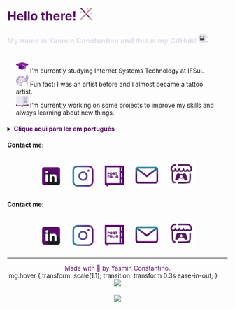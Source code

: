 <h1 style="color:#5A0B69;">Hello there! <img src="icons/lightsaber.png" width="30"/></h1>
<div>
  <h3 style="color:#E0E0E9;"> My name is Yasmin Constantino and this is my GitHub! <img src="icons/ghost (4).png" width="22"/></h3>
</div>
<div style="padding: 20px;">
  <img src="icons/mortarboard.png" width="28"/> I’m currently studying Internet Systems Technology at IFSul.
  <br>
  <img src="icons/palette.png" width="28"/> Fun fact: I was an artist before and I almost became a tattoo artist.
  <br>
  <img src="icons/book.png" width="28"/> I’m currently working on some projects to improve my skills and always learning about new things.
</div>
<section>
  <details>
    <summary><b style="color:#5A0B69;">Clique aqui para ler em português</b></summary>
    <p>Atualmente estou cursando Sistemas para Internet no IFSul.</p>
    <p>Fato engraçado: Eu era uma artista, quase me tornei uma tatuadora. Mas continuo ilustrando.</p>
    <p>Estou sempre trabalhando em projetos para praticar meus conhecimentos e habilidades, além de estar sempre aprendendo coisas novas. Terminei recentemente meu primeiro jogo.</p>
  </details>
</section>
<h4>Contact me:</h4>
<div style="text-align: center;">
  <a href="https://www.linkedin.com/in/yasmin-constantino/"><img src="icons/linkedin (2).png" width="48" style="margin: 10px;"/></a>
  <a href="https://www.instagram.com/the.yasminconstantino/"><img src="icons/instagram (1).png" width="48" style="margin: 10px;"/></a>
  <a href="https://yasminconstantino.github.io/newPortfolio/"><img src="icons/portfolio (1).png" width="48" style="margin: 10px;"/></a>
  <a href='mailto:theyasminconstantino@gmail.com'><img src="icons/email (1).png" width="52" style="margin: 10px;"/></a>
  <a href='https://yasminconstantino.itch.io/'><img src="icons/itch-io.png" width="58" style="margin: 10px;"/></a>
</div>
<h4>Contact me:</h4>
<div style="text-align: center;">
  <a href="https://www.linkedin.com/in/yasmin-constantino/"><img src="icons/linkedin (2).png" width="48" style="margin: 10px;"/></a>
  <a href="https://www.instagram.com/the.yasminconstantino/"><img src="icons/instagram (1).png" width="48" style="margin: 10px;"/></a>
  <a href="https://yasminconstantino.github.io/newPortfolio/"><img src="icons/portfolio (1).png" width="48" style="margin: 10px;"/></a>
  <a href='mailto:theyasminconstantino@gmail.com'><img src="icons/email (1).png" width="52" style="margin: 10px;"/></a>
  <a href='https://yasminconstantino.itch.io/'><img src="icons/itch-io.png" width="58" style="margin: 10px;"/></a>
</div>
<hr>
<footer style="text-align:center; color:#5A0B69;">
  Made with 💜 by Yasmin Constantino.
</footer>
img:hover {
  transform: scale(1.1);
  transition: transform 0.3s ease-in-out;
}
<section>
  <div align="center">
    <img loading="lazy" height="180em" src="https://github-readme-stats.vercel.app/api?username=yasminconstantino&show_icons=true&theme=material-palenight&rank_icon=github&include_all_commits=true&count_private=true"/>
    <br>
    <br>
    <img loading="lazy" height="380em" src="https://github-readme-stats.vercel.app/api/top-langs/?username=yasminconstantino&layout=donut-vertical&langs_count=7&theme=material-palenight"/>
  </div>
</section>
